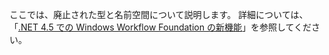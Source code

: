 ここでは、廃止された型と名前空間について説明します。 詳細については、「[.NET 4.5 での Windows Workflow Foundation の新機能](http://aka.ms/wfdeprecatedtypes)」を参照してください。
